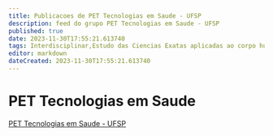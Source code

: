 ```yaml
---
title: Publicacoes de PET Tecnologias em Saude - UFSP
description: feed do grupo PET Tecnologias em Saude - UFSP
published: true
date: 2023-11-30T17:55:21.613740
tags: Interdisciplinar,Estudo das Ciencias Exatas aplicadas ao corpo humano
editor: markdown
dateCreated: 2023-11-30T17:55:21.613740
---
```


# PET Tecnologias em Saude
[PET Tecnologias em Saude - UFSP](/grupo/1PETTecnologiasemSaudeUFSP.md)